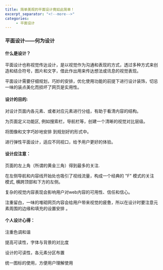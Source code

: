 ```yaml
---
title: 简单美观的平面设计竟如此简单！
excerpt_separator: "<!--more-->"
categories:
     - 平面设计
---
```


### 平面设计——何为设计
<!--more-->
#### 什么是设计？

平面设计也称视觉传达设计，是以视觉作为沟通和表现的方式，透过多种方式来创造和结合符号，图片和文字，借此作出用来传达想法或讯息的视觉表现。

平面设计需要仔细规划，巧妙的安排，优化使用功能的前提下进行设计装饰，切忌一味的装点美化而损坏了网页是实用性。

#### 设计的目的:

对设计页面内各元素、或者对应元素进行分组，有助于看清内容的结构。

为页面定义功能区, 例如搜索栏，导航栏等，创建一个清晰的视觉对比层级。

将图像和文字巧妙地安排 到规划好的形式中。

进行弹性平面设计，适应不同视口，给予用户更好的体验。

#### 设计应注意：

页面的左上角（所谓的黄金三角）得到最多的关注.

在左侧导航和内容线开始处也吸引了视线流量，构成一个经典的 "F" 模式的关注模式, 横跨顶部和下方的左侧。

复杂的视觉内容表现会影响用户对web内容的可用性、信任和信心。

注重留白，一味的堆砌网页内容会给用户带来视觉的疲惫，所以在设计时要注意元素周围的边缘和填充的设置安排 。

#### 个人设计心得：

注重色调和谐

提高可读性，字体与背景的对比度

设计的可读性，各元素分区布置

统一图标的使用，方便用户理解使用